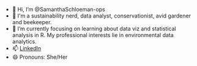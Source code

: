 - 👋 Hi, I’m @SamanthaSchloeman-ops
- 👀 I'm a sustainability nerd, data analyst, conservationist, avid gardener and beekeeper.  
- 🌱 I’m currently focusing on learning about data viz and statistical analysis in R. My professional interests lie in environmental data analytics. 
- 📫 [LinkedIn]([https://www.linkedin.com/in/samantha-schloeman/])
- 😄 Pronouns: She/Her

<!---
SamanthaSchloeman-ops/SamanthaSchloeman-ops is a ✨ special ✨ repository because its `README.md` (this file) appears on your GitHub profile.
You can click the Preview link to take a look at your changes.
--->
